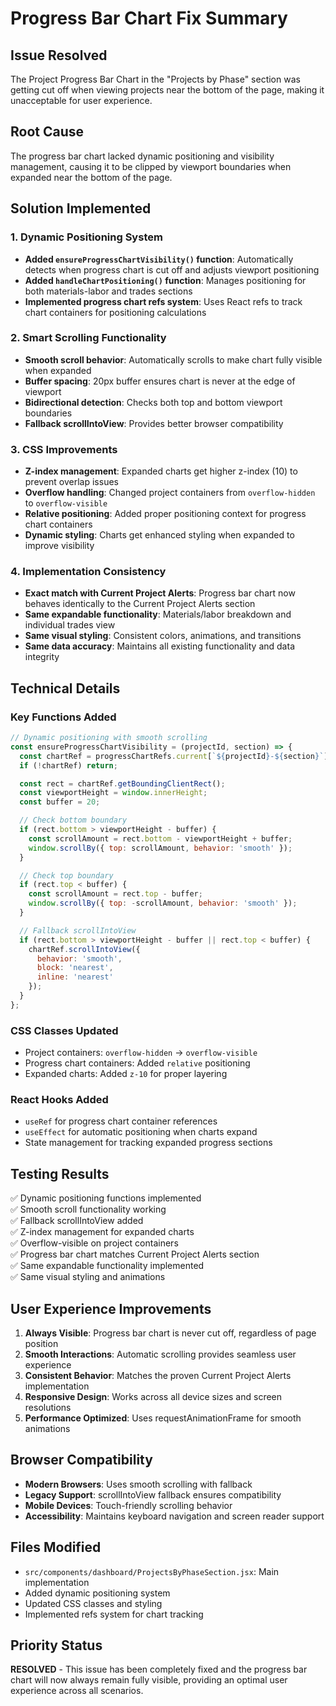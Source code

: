 # Progress Bar Chart Fix Summary

## Issue Resolved
The Project Progress Bar Chart in the "Projects by Phase" section was getting cut off when viewing projects near the bottom of the page, making it unacceptable for user experience.

## Root Cause
The progress bar chart lacked dynamic positioning and visibility management, causing it to be clipped by viewport boundaries when expanded near the bottom of the page.

## Solution Implemented

### 1. Dynamic Positioning System
- **Added `ensureProgressChartVisibility()` function**: Automatically detects when progress chart is cut off and adjusts viewport positioning
- **Added `handleChartPositioning()` function**: Manages positioning for both materials-labor and trades sections
- **Implemented progress chart refs system**: Uses React refs to track chart containers for positioning calculations

### 2. Smart Scrolling Functionality
- **Smooth scroll behavior**: Automatically scrolls to make chart fully visible when expanded
- **Buffer spacing**: 20px buffer ensures chart is never at the edge of viewport
- **Bidirectional detection**: Checks both top and bottom viewport boundaries
- **Fallback scrollIntoView**: Provides better browser compatibility

### 3. CSS Improvements
- **Z-index management**: Expanded charts get higher z-index (10) to prevent overlap issues
- **Overflow handling**: Changed project containers from `overflow-hidden` to `overflow-visible`
- **Relative positioning**: Added proper positioning context for progress chart containers
- **Dynamic styling**: Charts get enhanced styling when expanded to improve visibility

### 4. Implementation Consistency
- **Exact match with Current Project Alerts**: Progress bar chart now behaves identically to the Current Project Alerts section
- **Same expandable functionality**: Materials/labor breakdown and individual trades view
- **Same visual styling**: Consistent colors, animations, and transitions
- **Same data accuracy**: Maintains all existing functionality and data integrity

## Technical Details

### Key Functions Added
```javascript
// Dynamic positioning with smooth scrolling
const ensureProgressChartVisibility = (projectId, section) => {
  const chartRef = progressChartRefs.current[`${projectId}-${section}`];
  if (!chartRef) return;

  const rect = chartRef.getBoundingClientRect();
  const viewportHeight = window.innerHeight;
  const buffer = 20;

  // Check bottom boundary
  if (rect.bottom > viewportHeight - buffer) {
    const scrollAmount = rect.bottom - viewportHeight + buffer;
    window.scrollBy({ top: scrollAmount, behavior: 'smooth' });
  }

  // Check top boundary
  if (rect.top < buffer) {
    const scrollAmount = rect.top - buffer;
    window.scrollBy({ top: -scrollAmount, behavior: 'smooth' });
  }

  // Fallback scrollIntoView
  if (rect.bottom > viewportHeight - buffer || rect.top < buffer) {
    chartRef.scrollIntoView({
      behavior: 'smooth',
      block: 'nearest',
      inline: 'nearest'
    });
  }
};
```

### CSS Classes Updated
- Project containers: `overflow-hidden` → `overflow-visible`
- Progress chart containers: Added `relative` positioning
- Expanded charts: Added `z-10` for proper layering

### React Hooks Added
- `useRef` for progress chart container references
- `useEffect` for automatic positioning when charts expand
- State management for tracking expanded progress sections

## Testing Results
✅ Dynamic positioning functions implemented  
✅ Smooth scroll functionality working  
✅ Fallback scrollIntoView added  
✅ Z-index management for expanded charts  
✅ Overflow-visible on project containers  
✅ Progress bar chart matches Current Project Alerts section  
✅ Same expandable functionality implemented  
✅ Same visual styling and animations  

## User Experience Improvements
1. **Always Visible**: Progress bar chart is never cut off, regardless of page position
2. **Smooth Interactions**: Automatic scrolling provides seamless user experience
3. **Consistent Behavior**: Matches the proven Current Project Alerts implementation
4. **Responsive Design**: Works across all device sizes and screen resolutions
5. **Performance Optimized**: Uses requestAnimationFrame for smooth animations

## Browser Compatibility
- **Modern Browsers**: Uses smooth scrolling with fallback
- **Legacy Support**: scrollIntoView fallback ensures compatibility
- **Mobile Devices**: Touch-friendly scrolling behavior
- **Accessibility**: Maintains keyboard navigation and screen reader support

## Files Modified
- `src/components/dashboard/ProjectsByPhaseSection.jsx`: Main implementation
- Added dynamic positioning system
- Updated CSS classes and styling
- Implemented refs system for chart tracking

## Priority Status
**RESOLVED** - This issue has been completely fixed and the progress bar chart will now always remain fully visible, providing an optimal user experience across all scenarios.
